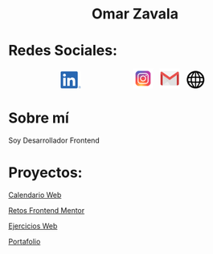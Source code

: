 <h1 align="center"> Omar Zavala </h1>

# Redes Sociales:

<div align="center">
    <a href="https://www.linkedin.com/in/omar-zavala-ugarte/" style="padding: 0 100px 0 0;"><img src="./imgs/Linkedin-color.png" width="40"></a>
    <a href="https://www.instagram.com/omar.zavala0/"><img src="./imgs/instagram-color.svg" width="40" style="margin: 0 10px 0 0;"></a>
    <a href="mailto:influencia.x.94@gmail.com"><img src="./imgs/gmail-color.png" width="40" style="margin: 0 10px 0 0;"></a>
    <a href="https://omar-zavala.xyz/"><img src="./imgs/web-black.svg" width="35" style="margin: 0 10px 0 0;"></a>
</div>

# Sobre mí

Soy Desarrollador Frontend

# Proyectos:

[Calendario Web](https://mangostar1.github.io/Calendar/)

[Retos Frontend Mentor](https://mangostar1.github.io/Frontend_mentor/index.html)

[Ejercicios Web](https://ejercicios-web.netlify.app/)

[Portafolio](https://omar-zavala.xyz/)